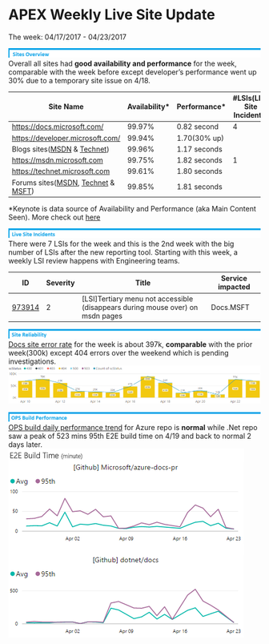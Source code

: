 ﻿# APEX Weekly Live Site Update

The week:  04/17/2017 - 04/23/2017

![sites-overview](../images/livesiteupdates/livesite-sites-overview.png)
<please update this and fill in below table>Overall all sites had **good availability and performance** for the week, comparable with the week before except developer’s performance went up 30% due to a temporary site issue on 4/18. 

|Site Name  |Availability*  |Performance*  |#LSIs(Llve Site Incidents)  |#CRI(Customer Reported Incidents) |
|---------|---------|---------|---------|---------|
|https://docs.microsoft.com/| 99.97% | 0.82 second | 4 | 4 |
|https://developer.microsoft.com/| 99.94% | 1.70(30% up) |  |  |
|Blogs sites([MSDN](https://blogs.msdn.microsoft.com) & [Technet](https://blogs.technet.microsoft.com/)) | 99.96% | 1.17 seconds | | |
|https://msdn.microsoft.com | 99.75% | 1.82 seconds | 1 | 1 |
|https://technet.microsoft.com | 99.61% | 1.80 seconds | | |
|Forums sites([MSDN](https://social.msdn.microsoft.com/Forums/en-US/home), [Technet](https://social.technet.microsoft.com/Forums/en-US/home) & [MSFT](https://social.microsoft.com/Forums/en-US/home)) | 99.85% | 1.81 seconds | | |
*Keynote is data source of Availability and Performance (aka Main Content Seen). More check out [here](http://capsinsight.azurewebsites.net/keynote/keynotereportdashboard.aspx)

![LSI](../images/livesiteupdates/livesite-lsi.png)
<please update this and fill in below table>There were 7 LSIs for the week and this is the 2nd week with the big number of LSIs after the new reporting tool.  Starting with this week, a weekly LSI review happens with Engineering teams.

|ID |Severity | Title |Service impacted|
|---------|---------|---------|---------|
|[973914](https://mseng.visualstudio.com/VSChina/_workitems/edit/973914) | 2 |[LSI]Tertiary menu not accessible (disappears during mouse over) on msdn pages|Docs.MSFT|


![LSI](../images/livesiteupdates/livesite-site-reliability.png)
<please update this and upload a new screenshot>[Docs site error rate](https://msit.powerbi.com/groups/e610335a-39ac-4ca2-b4dc-58ef168c2b48/dashboards/262443dd-d5f9-4081-bd40-bfc086deac3e) for the week is about 397k, **comparable** with the prior week(300k) except 404 errors over the weekend which is pending investigations.
<br>
![docs-site-error-trend](../images/livesiteupdates/2017/week0417-docs-site-error-trend.png)

![LSI](../images/livesiteupdates/livesite-ops-build-performance.png)
<please update this and upload a new screenshot>[OPS build daily performance trend](https://msit.powerbi.com/groups/e610335a-39ac-4ca2-b4dc-58ef168c2b48/reports/ac5b4829-3599-4ad6-9750-1a90739ffa4e/ReportSection) for Azure repo is **normal** while .Net repo saw a peak of 523 mins 95th E2E build time on 4/19 and back to normal 2 days later.
<br>
![OPS-build-performance-trend](../images/livesiteupdates/2017/week0417-OPS-build-performance-trend.png)
 
